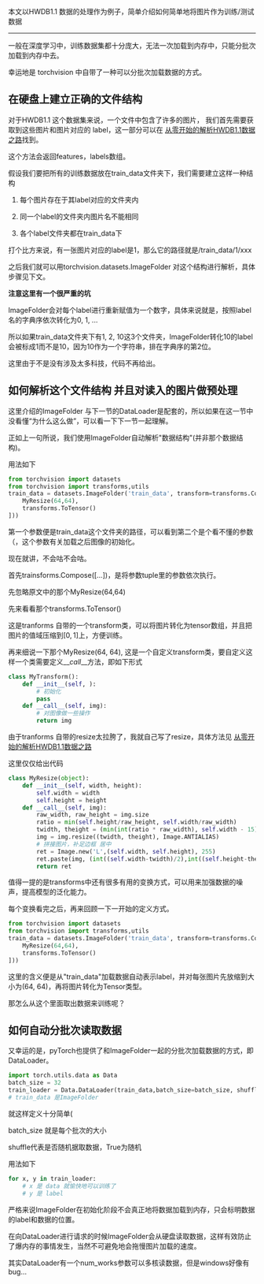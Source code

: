 本文以HWDB1.1 数据的处理作为例子，简单介绍如何简单地将图片作为训练/测试数据

---

一般在深度学习中，训练数据集都十分庞大，无法一次加载到内存中，只能分批次加载到内存中去。


幸运地是 torchvision 中自带了一种可以分批次加载数据的方式。




## 在硬盘上建立正确的文件结构

对于HWDB1.1 这个数据集来说，一个文件中包含了许多的图片， 我们首先需要获取到这些图片和图片对应的 label，这一部分可以在 [从零开始的解析HWDB1.1数据之路](../blog/从零开始的解析HWDB1.1数据之路.md)找到。


这个方法会返回features，labels数组。


假设我们要把所有的训练数据放在train_data文件夹下，我们需要建立这样一种结构


1. 每个图片存在于其label对应的文件夹内


2. 同一个label的文件夹内图片名不能相同


3. 各个label文件夹都在train_data下


打个比方来说，有一张图片对应的label是1，那么它的路径就是/train_data/1/xxx


之后我们就可以用torchvision.datasets.ImageFolder 对这个结构进行解析，具体步骤见下文。


**注意这里有一个很严重的坑**


ImageFolder​ 会对每个label进行重新赋值为一个数字，具体来说就是，按照label名的字典序依次转化为0, 1, ...


所以如果train_data文件夹下有1, 2, 10这3个文件夹，ImageFolder转化10的label会被标成1而不是10，因为10作为一个字符串，排在字典序的第2位。


这里由于不是没有涉及太多科技，代码不再给出。


## 如何解析这个文件结构 并且对读入的图片做预处理


这里介绍的ImageFolder 与下一节的DataLoader是配套的，所以如果在这一节中没看懂“为什么这么做”，可以看一下下一节一起理解。


正如上一句所说，我们使用ImageFolder自动解析"数据结构"(并非那个数据结构)。


用法如下


```python
from torchvision import datasets
from torchvision import transforms,utils
train_data = datasets.ImageFolder('train_data', transform=transforms.Compose([
    MyResize(64,64),
    transforms.ToTensor()
]))
```


第一个参数便是train_data这个文件夹的路径，可以看到第二个是个看不懂的参数（，这个参数有关加载之后图像的初始化。


现在就讲，不会咕不会咕。


首先trainsforms.Compose([...])​，是将参数tuple里的参数依次执行。


先忽略原文中的那个MyResize(64,64)​


先来看看那个transforms.ToTensor()​


这是tranforms 自带的一个transform类，可以将图片转化为tensor数组，并且把图片的值域压缩到$[0,1]$上，方便训练。


再来细说一下那个MyResize(64, 64), 这是一个自定义transform类，要自定义这样一个类需要定义$\_\_call\_\_$方法，即如下形式


```python
class MyTransform():
	def __init__(self, ):
		# 初始化
		pass
	def __call__(self, img):
		# 对图像做一些操作
		return img
```

由于tranforms​ 自带的resize​太拉胯了，我就自己写了resize，具体方法见 [从零开始的解析HWDB1.1数据之路](../blog/从零开始的解析HWDB1.1数据之路.md)


这里仅仅给出代码

```python
class MyResize(object):
    def __init__(self, width, height):
        self.width = width
        self.height = height
    def __call__(self, img):
        raw_width, raw_height = img.size
        ratio = min(self.height/raw_height, self.width/raw_width)
        twidth, theight = (min(int(ratio * raw_width), self.width - 15), min(int(ratio * raw_height), self.height - 15))
        img = img.resize((twidth, theight), Image.ANTIALIAS)
        # 拼接图片，补足边框 居中
        ret = Image.new('L',(self.width, self.height), 255)
        ret.paste(img, (int((self.width-twidth)/2),int((self.height-theight)/2)))
        return ret
```

值得一提的是transforms​中还有很多有用的变换方式，可以用来加强数据的噪声，提高模型的泛化能力。

每个变换看完之后，再来回顾一下一开始的定义方式。
```python
from torchvision import datasets
from torchvision import transforms,utils
train_data = datasets.ImageFolder('train_data', transform=transforms.Compose([
    MyResize(64,64),
    transforms.ToTensor()
]))
```

这里的含义便是从"train_data"加载数据自动表示label，并对每张图片先放缩到大小为(64, 64)，再将图片转化为Tensor类型。

那怎么从这个里面取出数据来训练呢？

## 如何自动分批次读取数据

又幸运的是，pyTorch也提供了和ImageFolder一起的分批次加载数据的方式，即DataLoader。

```python
import torch.utils.data as Data
batch_size = 32
train_loader = Data.DataLoader(train_data,batch_size=batch_size, shuffle=True)
# train_data 是ImageFolder
```

就这样定义十分简单(

batch_size 就是每个批次的大小

shuffle代表是否随机据取数据，True为随机

用法如下

```python
for x, y in train_loader:
    # x 是 data 就愉快地可以训练了
    # y 是 label
```

严格来说ImageFolder在初始化阶段不会真正地将数据加载到内存，只会标明数据的label和数据的位置。

在向DataLoader进行请求的时候ImageFolder会从硬盘读取数据，这样有效防止了爆内存的事情发生，当然不可避免地会拖慢图片加载的速度。

其实DataLoader有一个num_works参数可以多核读数据，但是windows好像有bug...

